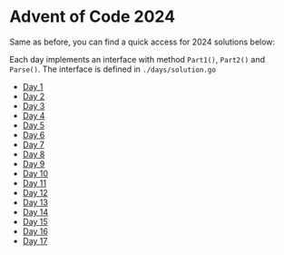 # Advent of Code 2024

Same as before, you can find a quick access for 2024 solutions below:

Each day implements an interface with method `Part1()`, `Part2()` and `Parse()`.
The interface is defined in `./days/solution.go`

- [Day 1](./days/01_day.go)
- [Day 2](./days/02_day.go)
- [Day 3](./days/03_day.go)
- [Day 4](./days/04_day.go)
- [Day 5](./days/05_day.go)
- [Day 6](./days/06_day.go)
- [Day 7](./days/07_day.go)
- [Day 8](./days/08_day.go)
- [Day 9](./days/09_day.go)
- [Day 10](./days/10_day.go)
- [Day 11](./days/11_day.go)
- [Day 12](./days/12_day.go)
- [Day 13](./days/13_day.go)
- [Day 14](./days/14_day.go)
- [Day 15](./days/15_day.go)
- [Day 16](./days/16_day.go)
- [Day 17](./days/17_day.go)

